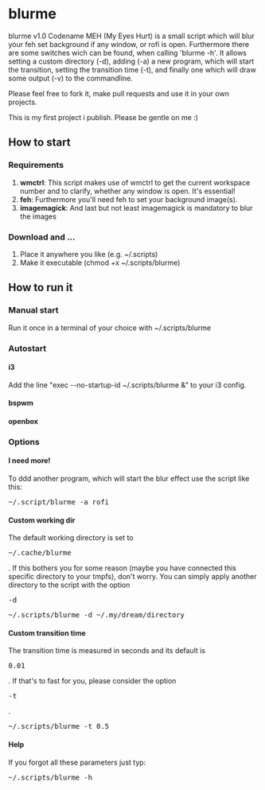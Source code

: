 # blurme

<p>blurme v1.0 Codename MEH (My Eyes Hurt) is a small script which will blur your feh set background if any window, or rofi is open. Furthermore there are some switches wich can be found, when calling 'blurme -h'. It allows setting a custom directory (-d), adding (-a) a new program, which will start the transition, setting the transition time (-t), and finally one which will draw some output (-v) to the commandline.</p>
<p>Please feel free to fork it, make pull requests and use it in your own projects.</p>
<p>This is my first project i publish. Please be gentle on me :)</p>
<h2>How to start</h2>
<h3>Requirements</h3>
<ol>
<li><b>wmctrl</b>: This script makes use of wmctrl to get the current workspace number and to clarify, whether any window is open. It's essential!</li>
<li><b>feh</b>: Furthermore you'll need feh to set your background image(s).</li>
<li><b>imagemagick</b>: And last but not least imagemagick is mandatory to blur the images</li>
</ol>
<h3>Download and ...</h3>
<ol>
    <li>Place it anywhere you like (e.g. ~/.scripts)</li>
    <li>Make it executable (chmod +x ~/.scripts/blurme)</li>
</ol>
<h2>How to run it</h2>
<h3>Manual start</h3>
<p>Run it once in a terminal of your choice with ~/.scripts/blurme</p>
<h3>Autostart</h3>
<h4>i3</h4>
<p>Add the line "exec --no-startup-id ~/.scripts/blurme &" to your i3 config.</p>
<h4>bspwm</h4>
<h4>openbox</h4>
<h3>Options</h3>
<h4>I need more!</h4>
<p>To ddd another program, which will start the blur effect use the script like this:</p>
<p><pre>~/.script/blurme -a rofi</pre></p>
<h4>Custom working dir</h4>
<p>The default working directory is set to <pre>~/.cache/blurme</pre>. If this bothers you for some reason (maybe you have connected this specific directory to your tmpfs), don't worry. You can simply apply another directory to the script with the option <pre>-d</pre></p>
<p><pre>~/.scripts/blurme -d ~/.my/dream/directory</pre></p>
<h4>Custom transition time</h4>
<p>The transition time is measured in seconds and its default is <pre>0.01</pre>. If that's to fast for you, please consider the option <pre>-t</pre>.</p>
<p><pre>~/.scripts/blurme -t 0.5</pre></p>
<h4>Help</h4>
<p>If you forgot all these parameters just typ:</p>
<p><pre>~/.scripts/blurme -h</pre></p>
